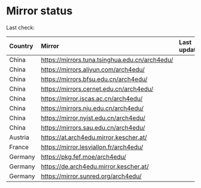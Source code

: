 <script src="./time.js"></script>
# Mirror status
Last check: <script type="text/javascript">localize(1715199548.0177877);</script>

|Country|Mirror|Last update|
|:------|:-----|:----------|
|China|https://mirrors.tuna.tsinghua.edu.cn/arch4edu/|<script type="text/javascript">localize(1715149917);</script>|
|China|https://mirrors.aliyun.com/arch4edu/|<script type="text/javascript">localize(1715149917);</script>|
|China|https://mirrors.bfsu.edu.cn/arch4edu/|<script type="text/javascript">localize(1715149917);</script>|
|China|https://mirrors.cernet.edu.cn/arch4edu/|<script type="text/javascript">localize(1715149917);</script>|
|China|https://mirror.iscas.ac.cn/arch4edu/|<script type="text/javascript">localize(1715149917);</script>|
|China|https://mirrors.nju.edu.cn/arch4edu/|<script type="text/javascript">localize(1715106823);</script>|
|China|https://mirror.nyist.edu.cn/arch4edu/|<script type="text/javascript">localize(1715149917);</script>|
|China|https://mirrors.sau.edu.cn/arch4edu/|<script type="text/javascript">localize(1715149917);</script>|
|Austria|https://at.arch4edu.mirror.kescher.at/|<script type="text/javascript">localize(1715149917);</script>|
|France|https://mirror.lesviallon.fr/arch4edu/|<script type="text/javascript">localize(1715149917);</script>|
|Germany|https://pkg.fef.moe/arch4edu/|<script type="text/javascript">localize(1715149917);</script>|
|Germany|https://de.arch4edu.mirror.kescher.at/|<script type="text/javascript">localize(1715149917);</script>|
|Germany|https://mirror.sunred.org/arch4edu/|<script type="text/javascript">localize(1715149917);</script>|

<script src="./tablefilter/tablefilter.js"></script>
<script src="./table.js"></script>
